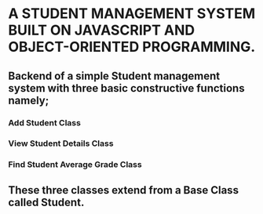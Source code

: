 #         A STUDENT MANAGEMENT SYSTEM BUILT ON JAVASCRIPT AND OBJECT-ORIENTED PROGRAMMING.
##        Backend of a simple Student management system with three basic constructive functions namely;
###                 Add Student Class
###                 View Student Details Class
###                 Find Student Average Grade Class

## These three classes extend from a Base Class called Student.